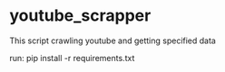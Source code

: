 # youtube_scrapper
This script crawling youtube and getting specified data

run:
pip install -r requirements.txt
